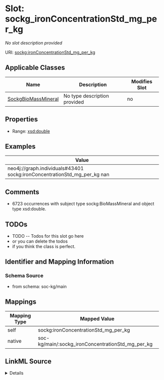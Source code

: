 

# Slot: sockg_ironConcentrationStd_mg_per_kg


_No slot description provided_





URI: [sockg:ironConcentrationStd_mg_per_kg](http://www.semanticweb.org/sockg/ontologies/2024/0/soil-carbon-ontology/ironConcentrationStd_mg_per_kg)



<!-- no inheritance hierarchy -->





## Applicable Classes

| Name | Description | Modifies Slot |
| --- | --- | --- |
| [SockgBioMassMineral](../classes/SockgBioMassMineral.md) | No type description provided |  no  |







## Properties

* Range: [xsd:double](http://www.w3.org/2001/XMLSchema#double)






## Examples

| Value |
| --- |
| neo4j://graph.individuals#43401 sockg:ironConcentrationStd_mg_per_kg nan |

## Comments

* 6723 occurrences with subject type sockg:BioMassMineral and object type xsd:double.

## TODOs

* TODO -- Todos for this slot go here
* or you can delete the todos
* if you think the class is perfect.

## Identifier and Mapping Information







### Schema Source


* from schema: soc-kg/main




## Mappings

| Mapping Type | Mapped Value |
| ---  | ---  |
| self | sockg:ironConcentrationStd_mg_per_kg |
| native | soc-kg/main/:sockg_ironConcentrationStd_mg_per_kg |




## LinkML Source

<details>
```yaml
name: sockg_ironConcentrationStd_mg_per_kg
description: No slot description provided
todos:
- TODO -- Todos for this slot go here
- or you can delete the todos
- if you think the class is perfect.
comments:
- 6723 occurrences with subject type sockg:BioMassMineral and object type xsd:double.
examples:
- value: neo4j://graph.individuals#43401 sockg:ironConcentrationStd_mg_per_kg nan
from_schema: soc-kg/main
rank: 1000
slot_uri: sockg:ironConcentrationStd_mg_per_kg
alias: sockg_ironConcentrationStd_mg_per_kg
domain_of:
- sockg_BioMassMineral
range: double

```
</details>
